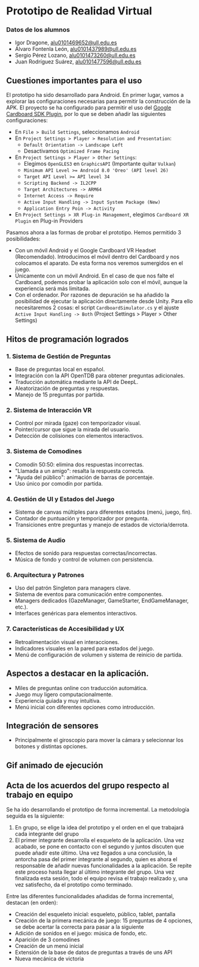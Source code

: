 # Prototipo de Realidad Virtual

### Datos de los alumnos
- Igor Dragone, alu0101469652@ull.edu.es
- Álvaro Fontenla León, alu0101437989@ull.edu.es
- Sergio Pérez Lozano, alu0101473260@ull.edu.es
- Juan Rodríguez Suárez, alu0101477596@ull.edu.es

## Cuestiones importantes para el uso
El prototipo ha sido desarrollado para Android. En primer lugar, vamos a explorar las configuraciones necesarias para permitir la construcción de la APK. El proyecto se ha configurado para permitir el uso del [Google Cardboard SDK Plugin](https://developers.google.com/cardboard/develop/unity/quickstart), por lo que se deben añadir las siguientes configuraciones:
- En `File > Build Settings`, seleccionamos `Android`
- En `Project Settings > Player > Resolution and Presentation`:
  - `Default Orientation -> Landscape Left`
  - Desactivamos `Optimized Frame Pacing`
- En `Project Settings > Player > Other Settings`:
  - Elegimos `OpenGLES3` en `GraphicsAPI` (Importante quitar `Vulkan`)
  - `Minimum API Level >= Android 8.0 'Oreo' (API level 26)`
  - `Target API Level >= API level 34`
  - `Scripting Backend -> IL2CPP`
  - `Target Architectures -> ARM64`
  - `Internet Access -> Require`
  - `Active Input Handling -> Input System Package (New)`
  - `Application Entry Poin -> Activity`
- En `Project Settings > XR Plug-in Management`, elegimos `Cardboard XR Plugin` en Plug-in Providers

Pasamos ahora a las formas de probar el prototipo. Hemos permitido 3 posibilidades:
- Con un móvil Android y el Google Cardboard VR Headset (Recomendado). Introducimos el móvil dentro del Cardboard y nos colocamos el aparato. De esta forma nos veremos sumergidos en el juego. 
- Únicamente con un móvil Android. En el caso de que nos falte el Cardboard, podemos probar la aplicación solo con el móvil, aunque la experiencia será más limitada.
- Con el ordenador. Por razones de depuración se ha añadido la posibilidad de ejecutar la aplicación directamente desde Unity. Para ello necesitaremos 2 cosas: el script `CardboardSimulator.cs` y el ajuste ` Active Input Handling -> Both` (Project Settings > Player > Other Settings)

## Hitos de programación logrados 
### 1. Sistema de Gestión de Preguntas
- Base de preguntas local en español.
- Integración con la API OpenTDB para obtener preguntas adicionales.
- Traducción automática mediante la API de DeepL.
- Aleatorización de preguntas y respuestas.
- Manejo de 15 preguntas por partida.

### 2. Sistema de Interacción VR
- Control por mirada (gaze) con temporizador visual.
- Pointer/cursor que sigue la mirada del usuario.
- Detección de colisiones con elementos interactivos.

### 3. Sistema de Comodines
- Comodín 50:50: elimina dos respuestas incorrectas.
- "Llamada a un amigo": resalta la respuesta correcta.
- "Ayuda del público": animación de barras de porcentaje.
- Uso único por comodín por partida.

### 4. Gestión de UI y Estados del Juego
- Sistema de canvas múltiples para diferentes estados (menú, juego, fin).
- Contador de puntuación y temporizador por pregunta.
- Transiciones entre preguntas y manejo de estados de victoria/derrota.

### 5. Sistema de Audio
- Efectos de sonido para respuestas correctas/incorrectas.
- Música de fondo y control de volumen con persistencia.

### 6. Arquitectura y Patrones
- Uso del patrón Singleton para managers clave.
- Sistema de eventos para comunicación entre componentes.
- Managers dedicados (GazeManager, GameStarter, EndGameManager, etc.).
- Interfaces genéricas para elementos interactivos.

### 7. Características de Accesibilidad y UX
- Retroalimentación visual en interacciones.
- Indicadores visuales en la pared para estados del juego.
- Menú de configuración de volumen y sistema de reinicio de partida.

## Aspectos a destacar en la aplicación. 
- Miles de preguntas online con traducción automática.
- Juego muy ligero computacionalmente.
- Experiencia guiada y muy intuitiva.
- Menú inicial con diferentes opciones como introducción.

## Integración de sensores
- Principalmente el giroscopio para mover la cámara y selecionnar los botones y distintas opciones.
## Gif animado de ejecución
## Acta de los acuerdos del grupo respecto al trabajo en equipo
Se ha ido desarrollando el prototipo de forma incremental. La metodología seguida es la siguiente:
1. En grupo, se elige la idea del prototipo y el orden en el que trabajará cada integrante del grupo
2. El primer integrante desarrolla el esqueleto de la aplicación. Una vez acabado, se pone en contacto con el segundo y juntos discuten que puede añadir este último. Una vez llegados a una conclusión, la antorcha pasa del primer integrante al segundo, quien es ahora el responsable de añadir nuevas funcionalidades a la aplicación. Se repite este proceso hasta llegar al último integrante del grupo. Una vez finalizada esta sesión, todo el equipo revisa el trabajo realizado y, una vez satisfecho, da el prototipo como terminado.

Entre las diferentes funcionalidades añadidas de forma incremental, destacan (en orden):
- Creación del esqueleto inicial: esqueleto, público, tablet, pantalla
- Creación de la primera mecánica de juego: 15 preguntas de 4 opciones, se debe acertar la correcta para pasar a la siguiente
- Adición de sonidos en el juego: música de fondo, etc.
- Aparición de 3 comodines
- Creación de un menú inicial
- Extensión de la base de datos de preguntas a través de uns API
- Nueva mecánica de victoria
